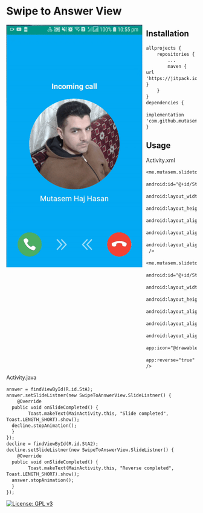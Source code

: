 ﻿# Swipe to Answer View
<img src="https://raw.githubusercontent.com/mutasemhajhasan/SlideToAnswerView/master/demo.gif"  
     alt="Markdown Monster icon"  
     style="float: left; margin-right: 10px;" />
## Installation

    allprojects {
		repositories {
			...
			maven { url 'https://jitpack.io' }
		}
	}
	dependencies {
	        implementation 'com.github.mutasemhajhasan:SlideToAnswerView:1.0.0'
	}
    
## Usage
Activity.xml

    <me.mutasem.slidetoanswer.SwipeToAnswerView  
      android:id="@+id/StA"  
      android:layout_width="match_parent"  
      android:layout_height="wrap_content"  
      android:layout_alignParentStart="true"  
      android:layout_alignParentLeft="true"  
      android:layout_alignParentBottom="true"  
     />  
      
    <me.mutasem.slidetoanswer.SwipeToAnswerView  
      android:id="@+id/StA2"  
      android:layout_width="match_parent"  
      android:layout_height="wrap_content"  
      android:layout_alignParentEnd="true"  
      android:layout_alignParentRight="true"  
      android:layout_alignParentBottom="true"  
      app:icon="@drawable/ic_decline"  
      app:reverse="true" />
Activity.java

    answer = findViewById(R.id.StA);  
    answer.setSlideListner(new SwipeToAnswerView.SlideListner() {  
        @Override  
      public void onSlideCompleted() {  
            Toast.makeText(MainActivity.this, "Slide completed", Toast.LENGTH_SHORT).show();  
      decline.stopAnimation();  
      }  
    });  
    decline = findViewById(R.id.StA2);  
    decline.setSlideListner(new SwipeToAnswerView.SlideListner() {  
        @Override  
      public void onSlideCompleted() {  
            Toast.makeText(MainActivity.this, "Reverse completed", Toast.LENGTH_SHORT).show();  
      answer.stopAnimation();  
      }  
    });

[![License: GPL v3](https://img.shields.io/badge/License-GPLv3-blue.svg)](https://www.gnu.org/licenses/gpl-3.0)
    

